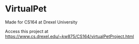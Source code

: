 # VirtualPet
Made for CS164 at Drexel University

Access this project at https://www.cs.drexel.edu/~kw875/CS164/virtualPetProject.html
